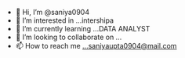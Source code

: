 - 👋 Hi, I’m @saniya0904
- 👀 I’m interested in ...intershipa
- 🌱 I’m currently learning ...DATA ANALYST
- 💞️ I’m looking to collaborate on ...
- 📫 How to reach me ...saniyaupta0904@mail.com

<!---
saniya0904/saniya0904 is a ✨ special ✨ repository because its `README.md` (this file) appears on your GitHub profile.
You can click the Preview link to take a look at your changes.
--->
